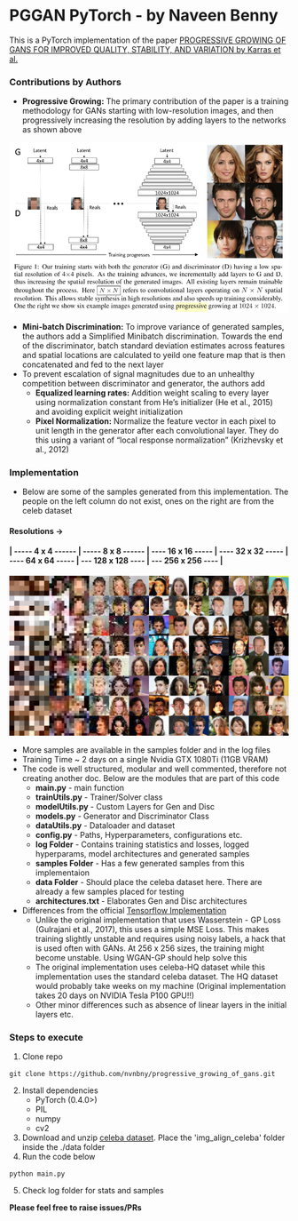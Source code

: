 # PGGAN PyTorch - by **Naveen Benny**
This is a PyTorch implementation of the paper [PROGRESSIVE GROWING OF GANS FOR IMPROVED QUALITY, STABILITY, AND VARIATION by Karras et al.](https://arxiv.org/abs/1710.10196) 

### Contributions by Authors
* **Progressive Growing:** The primary contribution of the paper is a training methodology for GANs starting with low-resolution images, and then progressively increasing the resolution by adding layers to the networks as shown above

<p align="center">
  <img src="/samples/figure.png">
</p>

* **Mini-batch Discrimination:** To improve variance of generated samples, the authors add a Simplified Minibatch discrimination. Towards the end of the discriminator, batch standard deviation estimates across features and spatial locations are calculated to yeild one feature map that is then concatenated and fed to the next layer 
* To prevent escalation of signal magnitudes due to an unhealthy competition between discriminator and generator, the authors add
  * **Equalized learning rates:** Addition weight scaling to every layer using normalization constant from He’s initializer (He et al., 2015) and avoiding explicit weight initialization
  * **Pixel Normalization:** Normalize the feature vector in each pixel to unit length in the generator after each convolutional layer. They do this using a variant of “local response normalization” (Krizhevsky et al., 2012)

### Implementation
* Below are some of the samples generated from this implementation. The people on the left column do not exist, ones on the right are from the celeb dataset
#### Resolutions ->
#### | ----- 4 x 4 ------ | ----- 8 x 8 ------ | ---- 16 x 16 ----- | ---- 32 x 32 ----- | ---- 64 x 64 ----- | --- 128 x 128 ---- | --- 256 x 256 ---- |
<p align="center">
  <img src="/samples/compiled.png">
</p>

* More samples are available in the samples folder and in the log files
* Training Time ~ 2 days on a single Nvidia GTX 1080Ti (11GB VRAM)
* The code is well structured, modular and well commented, therefore not creating another doc. Below are the modules that are part of this code
  * **main.py** - main function
  * **trainUtils.py** - Trainer/Solver class 
  * **modelUtils.py** - Custom Layers for Gen and Disc
  * **models.py** - Generator and Discriminator Class
  * **dataUtils.py** - Dataloader and dataset 
  * **config.py** - Paths, Hyperparameters, configurations etc.
  * **log Folder** - Contains training statistics and losses, logged hyperparams, model architectures and generated samples
  * **samples Folder** - Has a few generated samples from this implementaion
  * **data Folder** - Should place the celeba dataset here. There are already a few samples placed for testing 
  * **architectures.txt** - Elaborates Gen and Disc architectures
* Differences from the official [Tensorflow Implementation](https://github.com/tkarras/progressive_growing_of_gans#progressive-growing-of-gans-for-improved-quality-stability-and-variation-official-tensorflow-implementation-of-the-iclr-2018-paper) 
  * Unlike the original implementation that uses Wasserstein - GP Loss (Gulrajani et al., 2017), this uses a simple MSE Loss. This makes training slightly unstable and requires using noisy labels, a hack that is used often with GANs. At 256 x 256 sizes, the training might become unstable. Using WGAN-GP should help solve this
  * The original implementation uses celeba-HQ dataset while this implementation uses the standard celeba dataset. The HQ dataset would probably take weeks on my machine (Original implementation takes 20 days on NVIDIA Tesla P100 GPU!!)
  * Other minor differences such as absence of linear layers in the initial layers etc.

### Steps to execute
1. Clone repo 
```
git clone https://github.com/nvnbny/progressive_growing_of_gans.git
```
2. Install dependencies 
    * PyTorch (0.4.0>)
    * PIL
    * numpy
    * cv2
3. Download and unzip [celeba dataset](https://www.kaggle.com/jessicali9530/celeba-dataset/version/2#_=_). Place the 'img_align_celeba' folder inside the ./data folder
4. Run the code below
```
python main.py
```
5. Check log folder for stats and samples

**Please feel free to raise issues/PRs**
